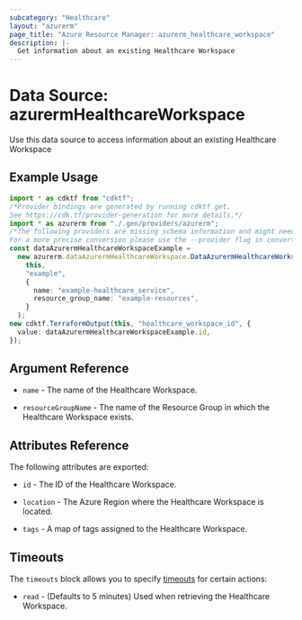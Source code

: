 ```yaml
---
subcategory: "Healthcare"
layout: "azurerm"
page_title: "Azure Resource Manager: azurerm_healthcare_workspace"
description: |-
  Get information about an existing Healthcare Workspace
---
```


# Data Source: azurermHealthcareWorkspace

Use this data source to access information about an existing Healthcare Workspace

## Example Usage

```typescript
import * as cdktf from "cdktf";
/*Provider bindings are generated by running cdktf get.
See https://cdk.tf/provider-generation for more details.*/
import * as azurerm from "./.gen/providers/azurerm";
/*The following providers are missing schema information and might need manual adjustments to synthesize correctly: azurerm.
For a more precise conversion please use the --provider flag in convert.*/
const dataAzurermHealthcareWorkspaceExample =
  new azurerm.dataAzurermHealthcareWorkspace.DataAzurermHealthcareWorkspace(
    this,
    "example",
    {
      name: "example-healthcare_service",
      resource_group_name: "example-resources",
    }
  );
new cdktf.TerraformOutput(this, "healthcare_workspace_id", {
  value: dataAzurermHealthcareWorkspaceExample.id,
});

```

## Argument Reference

*   `name` - The name of the Healthcare Workspace.

*   `resourceGroupName` - The name of the Resource Group in which the Healthcare Workspace exists.

## Attributes Reference

The following attributes are exported:

*   `id` - The ID of the Healthcare Workspace.

*   `location` - The Azure Region where the Healthcare Workspace is located.

*   `tags` - A map of tags assigned to the Healthcare Workspace.

## Timeouts

The `timeouts` block allows you to specify [timeouts](https://www.terraform.io/language/resources/syntax#operation-timeouts) for certain actions:

* `read` - (Defaults to 5 minutes) Used when retrieving the Healthcare Workspace.
